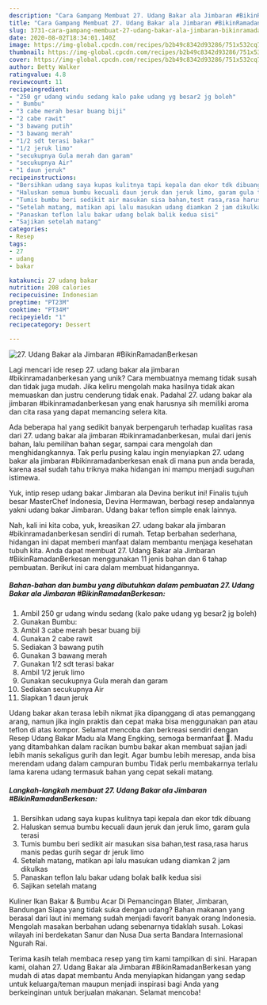 ```yaml
---
description: "Cara Gampang Membuat 27. Udang Bakar ala Jimbaran #BikinRamadanBerkesan yang Enak"
title: "Cara Gampang Membuat 27. Udang Bakar ala Jimbaran #BikinRamadanBerkesan yang Enak"
slug: 3731-cara-gampang-membuat-27-udang-bakar-ala-jimbaran-bikinramadanberkesan-yang-enak
date: 2020-08-02T18:34:01.140Z
image: https://img-global.cpcdn.com/recipes/b2b49c8342d93286/751x532cq70/27-udang-bakar-ala-jimbaran-bikinramadanberkesan-foto-resep-utama.jpg
thumbnail: https://img-global.cpcdn.com/recipes/b2b49c8342d93286/751x532cq70/27-udang-bakar-ala-jimbaran-bikinramadanberkesan-foto-resep-utama.jpg
cover: https://img-global.cpcdn.com/recipes/b2b49c8342d93286/751x532cq70/27-udang-bakar-ala-jimbaran-bikinramadanberkesan-foto-resep-utama.jpg
author: Betty Walker
ratingvalue: 4.8
reviewcount: 11
recipeingredient:
- "250 gr udang windu sedang kalo pake udang yg besar2 jg boleh"
- " Bumbu"
- "3 cabe merah besar buang biji"
- "2 cabe rawit"
- "3 bawang putih"
- "3 bawang merah"
- "1/2 sdt terasi bakar"
- "1/2 jeruk limo"
- "secukupnya Gula merah dan garam"
- "secukupnya Air"
- "1 daun jeruk"
recipeinstructions:
- "Bersihkan udang saya kupas kulitnya tapi kepala dan ekor tdk dibuang"
- "Haluskan semua bumbu kecuali daun jeruk dan jeruk limo, garam gula terasi"
- "Tumis bumbu beri sedikit air masukan sisa bahan,test rasa,rasa harus manis pedas gurih segar dr jeruk limo"
- "Setelah matang, matikan api lalu masukan udang diamkan 2 jam dikulkas"
- "Panaskan teflon lalu bakar udang bolak balik kedua sisi"
- "Sajikan setelah matang"
categories:
- Resep
tags:
- 27
- udang
- bakar

katakunci: 27 udang bakar 
nutrition: 208 calories
recipecuisine: Indonesian
preptime: "PT23M"
cooktime: "PT34M"
recipeyield: "1"
recipecategory: Dessert

---
```



![27. Udang Bakar ala Jimbaran #BikinRamadanBerkesan](https://img-global.cpcdn.com/recipes/b2b49c8342d93286/751x532cq70/27-udang-bakar-ala-jimbaran-bikinramadanberkesan-foto-resep-utama.jpg)

Lagi mencari ide resep 27. udang bakar ala jimbaran #bikinramadanberkesan yang unik? Cara membuatnya memang tidak susah dan tidak juga mudah. Jika keliru mengolah maka hasilnya tidak akan memuaskan dan justru cenderung tidak enak. Padahal 27. udang bakar ala jimbaran #bikinramadanberkesan yang enak harusnya sih memiliki aroma dan cita rasa yang dapat memancing selera kita.

Ada beberapa hal yang sedikit banyak berpengaruh terhadap kualitas rasa dari 27. udang bakar ala jimbaran #bikinramadanberkesan, mulai dari jenis bahan, lalu pemilihan bahan segar, sampai cara mengolah dan menghidangkannya. Tak perlu pusing kalau ingin menyiapkan 27. udang bakar ala jimbaran #bikinramadanberkesan enak di mana pun anda berada, karena asal sudah tahu triknya maka hidangan ini mampu menjadi suguhan istimewa.

Yuk, intip resep udang bakar Jimbaran ala Devina berikut ini! Finalis tujuh besar MasterChef Indonesia, Devina Hermawan, berbagi resep andalannya yakni udang bakar Jimbaran. Udang bakar teflon simple enak lainnya.


Nah, kali ini kita coba, yuk, kreasikan 27. udang bakar ala jimbaran #bikinramadanberkesan sendiri di rumah. Tetap berbahan sederhana, hidangan ini dapat memberi manfaat dalam membantu menjaga kesehatan tubuh kita. Anda dapat membuat 27. Udang Bakar ala Jimbaran #BikinRamadanBerkesan menggunakan 11 jenis bahan dan 6 tahap pembuatan. Berikut ini cara dalam membuat hidangannya.

<!--inarticleads1-->

##### Bahan-bahan dan bumbu yang dibutuhkan dalam pembuatan 27. Udang Bakar ala Jimbaran #BikinRamadanBerkesan:

1. Ambil 250 gr udang windu sedang (kalo pake udang yg besar2 jg boleh)
1. Gunakan  Bumbu:
1. Ambil 3 cabe merah besar buang biji
1. Gunakan 2 cabe rawit
1. Sediakan 3 bawang putih
1. Gunakan 3 bawang merah
1. Gunakan 1/2 sdt terasi bakar
1. Ambil 1/2 jeruk limo
1. Gunakan secukupnya Gula merah dan garam
1. Sediakan secukupnya Air
1. Siapkan 1 daun jeruk


Udang bakar akan terasa lebih nikmat jika dipanggang di atas pemanggang arang, namun jika ingin praktis dan cepat maka bisa menggunakan pan atau teflon di atas kompor. Selamat mencoba dan berkreasi sendiri dengan Resep Udang Bakar Madu ala Mang Engking, semoga bermanfaat 🙂. Madu yang ditambahkan dalam racikan bumbu bakar akan membuat sajian jadi lebih manis sekaligus gurih dan legit. Agar bumbu lebih meresap, anda bisa merendam udang dalam campuran bumbu Tidak perlu membakarnya terlalu lama karena udang termasuk bahan yang cepat sekali matang. 

<!--inarticleads2-->

##### Langkah-langkah membuat 27. Udang Bakar ala Jimbaran #BikinRamadanBerkesan:

1. Bersihkan udang saya kupas kulitnya tapi kepala dan ekor tdk dibuang
1. Haluskan semua bumbu kecuali daun jeruk dan jeruk limo, garam gula terasi
1. Tumis bumbu beri sedikit air masukan sisa bahan,test rasa,rasa harus manis pedas gurih segar dr jeruk limo
1. Setelah matang, matikan api lalu masukan udang diamkan 2 jam dikulkas
1. Panaskan teflon lalu bakar udang bolak balik kedua sisi
1. Sajikan setelah matang


Kuliner Ikan Bakar &amp; Bumbu Acar Di Pemancingan Blater, Jimbaran, Bandungan Siapa yang tidak suka dengan udang? Bahan makanan yang berasal dari laut ini memang sudah menjadi favorit banyak orang Indonesia. Mengolah masakan berbahan udang sebenarnya tidaklah susah. Lokasi wilayah ini berdekatan Sanur dan Nusa Dua serta Bandara Internasional Ngurah Rai. 

Terima kasih telah membaca resep yang tim kami tampilkan di sini. Harapan kami, olahan 27. Udang Bakar ala Jimbaran #BikinRamadanBerkesan yang mudah di atas dapat membantu Anda menyiapkan hidangan yang sedap untuk keluarga/teman maupun menjadi inspirasi bagi Anda yang berkeinginan untuk berjualan makanan. Selamat mencoba!

